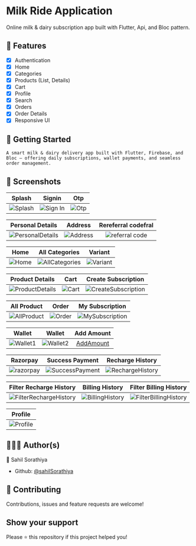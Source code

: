 # Milk Ride Application

Online milk & dairy subscription app built with Flutter, Api, and Bloc pattern.



## 🧾 Features

-   [x] Authentication
-   [x] Home
-   [x] Categories
-   [x] Products (List, Details)
-   [x] Cart
-   [x] Profile
-   [x] Search
-   [x] Orders
-   [x] Order Details
-   [x] Responsive UI

## 🔰 Getting Started
    A smart milk & dairy delivery app built with Flutter, Firebase, and Bloc — offering daily subscriptions, wallet payments, and seamless order management.

## 📱 Screenshots

<!-- variables -->


[splash]: https://github.com/sahilsorathiya2302/Milk-Ride-App/blob/master/screenshorts/splash.jpg 'Splash'
[signin]: https://github.com/sahilsorathiya2302/Milk-Ride-App/blob/master/screenshorts/sign%20in.jpg 'Sign In'
[otp]: https://github.com/sahilsorathiya2302/Milk-Ride-App/blob/master/screenshorts/otp.jpg 'Otp'
[personalDetails]: https://github.com/sahilsorathiya2302/Milk-Ride-App/blob/master/screenshorts/PersonalDetails1.jpg 'PersonalDetails'
[address]: https://github.com/sahilsorathiya2302/Milk-Ride-App/blob/master/screenshorts/PersonalDetails2.jpg 'Address'
[referalCode]: https://github.com/sahilsorathiya2302/Milk-Ride-App/blob/master/screenshorts/PersonalDetails3.jpg 'referral code'
[home]: https://github.com/sahilsorathiya2302/Milk-Ride-App/blob/master/screenshorts/home.jpg 'Home'
[allProduct]: https://github.com/sahilsorathiya2302/Milk-Ride-App/blob/master/screenshorts/AllProduct.jpg 'AllProduct'
[allCategories]: https://github.com/sahilsorathiya2302/Milk-Ride-App/blob/master/screenshorts/all_Categories.jpg 'AllCategories'
[variant]: https://github.com/sahilsorathiya2302/Milk-Ride-App/blob/master/screenshorts/variant.jpg 'Variant'
[productDetails]: https://github.com/sahilsorathiya2302/Milk-Ride-App/blob/master/screenshorts/product_details.jpg 'ProductDetails'
[createSubscription]: https://github.com/sahilsorathiya2302/Milk-Ride-App/blob/master/screenshorts/createSubscription.jpg 'CreateSubscription'
[cart]: https://github.com/sahilsorathiya2302/Milk-Ride-App/blob/master/screenshorts/cart.jpg 'Cart'
[order]: https://github.com/sahilsorathiya2302/Milk-Ride-App/blob/master/screenshorts/order.jpg 'Order'
[mySubscription]: https://github.com/sahilsorathiya2302/Milk-Ride-App/blob/master/screenshorts/subscription.jpg 'MySubscription'
[wallet1]: https://github.com/sahilsorathiya2302/Milk-Ride-App/blob/master/screenshorts/wallet.jpg 'Wallet1'
[wallet2]: https://github.com/sahilsorathiya2302/Milk-Ride-App/blob/master/screenshorts/new_wallet.jpg 'Wallet2'
[addamount]: https://github.com/sahilsorathiya2302/Milk-Ride-App/blob/master/screenshorts/add_amount.jpg 'AddAmount'
[razorpay]: https://github.com/sahilsorathiya2302/Milk-Ride-App/blob/master/screenshorts/online_payment.jpg 'Rezorpay'
[successpayment]: https://github.com/sahilsorathiya2302/Milk-Ride-App/blob/master/screenshorts/success_payment.jpg 'SuccessPayment'
[rechargeHistory]: https://github.com/sahilsorathiya2302/Milk-Ride-App/blob/master/screenshorts/recharge_history.jpg 'RechargeHistory'
[filterRechargeHistory]: https://github.com/sahilsorathiya2302/Milk-Ride-App/blob/master/screenshorts/filter_recharge_history.jpg 'FilterRechargeHistory'
[billingHistory]: https://github.com/sahilsorathiya2302/Milk-Ride-App/blob/master/screenshorts/billing_history.jpg 'BillingHistory'
[filterBillingHistory]: https://github.com/sahilsorathiya2302/Milk-Ride-App/blob/master/screenshorts/filter_billing_history.jpg 'FilterBillingeHistory'

[profile]: https://github.com/sahilsorathiya2302/Milk-Ride-App/blob/master/screenshorts/profile.jpg 'Profile'




<!-- table of screenshots -->

|      Splash        |       Signin       |       Otp          |
| :---------------:  | :----------------: | :----------------: |
| ![Splash][splash]  | ![Sign In][signin] |   ![Otp][otp]      |

<!-- signup, forgot, register phone -->

|       Personal Details              |           Address                   |          Rereferral codefral      |
| :--------------------------:        | :---------------------------------: | :-------------------------------: |
| ![PersonalDetails][personalDetails] | ![Address][address]                 | ![referral code][referalCode]     |

|     Home      |         All Categories          |        Variant      |
| :-----------: | :----------------------------:  | :-----------------: |
| ![Home][home] | ![AllCategories][allCategories] | ![Variant][variant] |

|         Product Details           |     Cart      |      Create Subscription                  |
| :---------------------------:     | :-----------: | :---------------------------------------: |
| ![ProductDetails][productDetails] | ![Cart][cart] | ![CreateSubscription][createSubscription] |

|          All Product      |       Order     |       My Subscription             |
| :-----------------------: | :-------------: | :-------------------------------: |
| ![AllProduct][allProduct] | ![Order][order] | ![MySubscription][mySubscription] |

|         Wallet   |     Wallet           |     Add Amount         |
| :---------------: | :-----------------: | :-----------------:    |
| ![Wallet1][wallet1] | ![Wallet2][wallet2] | [AddAmount][addAmount]     | 

|          Razorpay      |       Success Payment     |       Recharge History             |
| :-----------------------: | :-------------: | :-------------------------------: |
| ![razorpay][Razorpay] | ![SuccessPayment][successPayment] | ![RechargeHistory][rechargeHistory] |

|          Filter Recharge History     |       Billing History     |        Filter Billing History           |
| :-----------------------: | :-------------: | :-------------------------------: |
| ![FilterRechargeHistory][filterRechargeHistory] | ![BillingHistory][billingHistory] | ![FilterBillingHistory][filterBillingHistory] |

|       Profile       | 
| :-------------:     | 
| ![Profile][profile] |


## 👨🏽‍💻 Author(s)

👤 Sahil Sorathiya

-   Github: [@sahilSorathiya](https://github.com/sahilsorathiya2302/)

## 🤝 Contributing

Contributions, issues and feature requests are welcome!

## Show your support

Please ⭐️ this repository if this project helped you!
